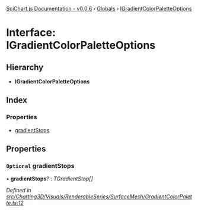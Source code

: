 [SciChart.js Documentation - v0.0.6](../README.md) › [Globals](../globals.md) › [IGradientColorPaletteOptions](igradientcolorpaletteoptions.md)

# Interface: IGradientColorPaletteOptions

## Hierarchy

* **IGradientColorPaletteOptions**

## Index

### Properties

* [gradientStops](igradientcolorpaletteoptions.md#optional-gradientstops)

## Properties

### `Optional` gradientStops

• **gradientStops**? : *TGradientStop[]*

*Defined in [src/Charting3D/Visuals/RenderableSeries/SurfaceMesh/GradientColorPalette.ts:12](https://github.com/ABTSoftware/SciChart.Dev/blob/272ab7fc7f/Web/src/SciChart/src/Charting3D/Visuals/RenderableSeries/SurfaceMesh/GradientColorPalette.ts#L12)*
